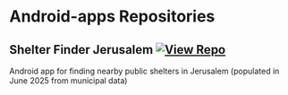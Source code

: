 # Android-apps Repositories

## Shelter Finder Jerusalem [![View Repo](https://img.shields.io/badge/view-repo-green)](https://github.com/danielrosehill/Shelter-Finder-Jerusalem)
Android app for finding nearby public shelters in Jerusalem (populated in June 2025 from municipal data)

